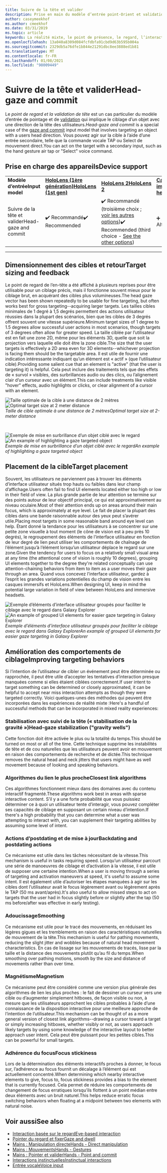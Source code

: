 ```yaml
---
title: Suivre de la tête et valider
description: Prise en main du modèle d’entrée point-Orient et validation, y compris le dimensionnement, le positionnement et la stabilisation cibles.
author: caseymeekhof
ms.author: cmeekhof
ms.date: 03/31/2019
ms.topic: article
keywords: La réalité mixte, le point de présence, le regard, l’interaction, la conception, le casque de la réalité mixte, le casque Windows Mixed Reality, le casque de la réalité virtuelle, HoloLens, MRTK, le kit de configuration de la réalité mixte, la cible, le lissage
ms.openlocfilehash: 13a040a8309d084fcfdbfa91cbd9d63b595b004a
ms.sourcegitcommit: 2329db5a76dfe1b844e21291dbc8ee3888ed1b81
ms.translationtype: MT
ms.contentlocale: fr-FR
ms.lasthandoff: 01/08/2021
ms.locfileid: "98009449"
---
```

# <a name="head-gaze-and-commit"></a><span data-ttu-id="72b67-104">Suivre de la tête et valider</span><span class="sxs-lookup"><span data-stu-id="72b67-104">Head-gaze and commit</span></span>

<span data-ttu-id="72b67-105">Le _point de regard et la validation de tête_ est un cas particulier du modèle d’entrée de pointage et de [validation](gaze-and-commit.md) qui implique le ciblage d’un objet avec une direction de la tête des utilisateurs.</span><span class="sxs-lookup"><span data-stu-id="72b67-105">_Head-gaze and commit_ is a special case of the [gaze and commit](gaze-and-commit.md) input model that involves targeting an object with a users head direction.</span></span> <span data-ttu-id="72b67-106">Vous pouvez agir sur la cible à l’aide d’une entrée secondaire, telle que la commande vocale TAP ou Select de mouvement direct.</span><span class="sxs-lookup"><span data-stu-id="72b67-106">You can act on the target with a secondary input, such as the hand gesture air tap or "Select" voice command.</span></span> 

## <a name="device-support"></a><span data-ttu-id="72b67-107">Prise en charge des appareils</span><span class="sxs-lookup"><span data-stu-id="72b67-107">Device support</span></span>

<table>
    <colgroup>
    <col width="25%" />
    <col width="25%" />
    <col width="25%" />
    <col width="25%" />
    </colgroup>
    <tr>
        <td><span data-ttu-id="72b67-108"><strong>Modèle d’entrée</strong></span><span class="sxs-lookup"><span data-stu-id="72b67-108"><strong>Input model</strong></span></span></td>
        <td><span data-ttu-id="72b67-109"><a href="../hololens-hardware-details.md"><strong>HoloLens (1ère génération)</strong></a></span><span class="sxs-lookup"><span data-stu-id="72b67-109"><a href="../hololens-hardware-details.md"><strong>HoloLens (1st gen)</strong></a></span></span></td>
        <td><span data-ttu-id="72b67-110"><a href="https://docs.microsoft.com/hololens/hololens2-hardware"><strong>HoloLens 2</strong></span><span class="sxs-lookup"><span data-stu-id="72b67-110"><a href="https://docs.microsoft.com/hololens/hololens2-hardware"><strong>HoloLens 2</strong></span></span></td>
        <td><span data-ttu-id="72b67-111"><a href="../discover/immersive-headset-hardware-details.md"><strong>Casques immersifs</strong></a></span><span class="sxs-lookup"><span data-stu-id="72b67-111"><a href="../discover/immersive-headset-hardware-details.md"><strong>Immersive headsets</strong></a></span></span></td>
    </tr>
     <tr>
        <td><span data-ttu-id="72b67-112">Suivre de la tête et valider</span><span class="sxs-lookup"><span data-stu-id="72b67-112">Head-gaze and commit</span></span></td>
        <td><span data-ttu-id="72b67-113">✔️ Recommandé</span><span class="sxs-lookup"><span data-stu-id="72b67-113">✔️ Recommended</span></span></td>
        <td><span data-ttu-id="72b67-114">✔️ Recommandé (troisième choix ; <a href="interaction-fundamentals.md">voir les autres options</a>)</span><span class="sxs-lookup"><span data-stu-id="72b67-114">✔️ Recommended (third choice - <a href="interaction-fundamentals.md">See the other options</a>)</span></span></td>
        <td><span data-ttu-id="72b67-115">➕ Autre option</span><span class="sxs-lookup"><span data-stu-id="72b67-115">➕ Alternate option</span></span></td>
    </tr>
</table>

---

## <a name="target-sizing-and-feedback"></a><span data-ttu-id="72b67-116">Dimensionnement des cibles et retour</span><span class="sxs-lookup"><span data-stu-id="72b67-116">Target sizing and feedback</span></span>

<span data-ttu-id="72b67-117">Le point de regard de l’en-tête a été affiché à plusieurs reprises pour être utilisable pour un ciblage précis, mais il fonctionne souvent mieux pour le ciblage brut, en acquérant des cibles plus volumineuses.</span><span class="sxs-lookup"><span data-stu-id="72b67-117">The head gaze vector has been shown repeatedly to be usable for fine targeting, but often works best for gross targeting--acquiring larger targets.</span></span> <span data-ttu-id="72b67-118">Les tailles cibles minimales de 1 degré à 1,5 degrés permettent des actions utilisateur réussies dans la plupart des scénarios, bien que les cibles de 3 degrés offrent souvent une vitesse supérieure.</span><span class="sxs-lookup"><span data-stu-id="72b67-118">Minimum target sizes of 1 degree to 1.5 degrees allow successful user actions in most scenarios, though targets of 3 degrees often allow for greater speed.</span></span> <span data-ttu-id="72b67-119">La taille ciblée par l’utilisateur est en fait une zone 2D, même pour les éléments 3D, quelle que soit la projection vers laquelle elle doit être la zone cible.</span><span class="sxs-lookup"><span data-stu-id="72b67-119">The size that the user targets is effectively a 2D area even for 3D elements--whichever projection is facing them should be the targetable area.</span></span> <span data-ttu-id="72b67-120">Il est utile de fournir une indication intéressante indiquant qu’un élément est « actif » (que l’utilisateur cible).</span><span class="sxs-lookup"><span data-stu-id="72b67-120">Providing some salient cue that an element is "active" (that the user is targeting it) is helpful.</span></span> <span data-ttu-id="72b67-121">Cela peut inclure des traitements tels que des effets de « survol » visibles, des surbrillances audio ou des clics, ou l’alignement clair d’un curseur avec un élément.</span><span class="sxs-lookup"><span data-stu-id="72b67-121">This can include treatments like visible "hover" effects, audio highlights or clicks, or clear alignment of a cursor with an element.</span></span>

<span data-ttu-id="72b67-122">![Taille optimale de la cible à une distance de 2 mètres](images/gazetargeting-size-1000px.jpg)</span><span class="sxs-lookup"><span data-stu-id="72b67-122">![Optimal target size at 2 meter distance](images/gazetargeting-size-1000px.jpg)</span></span><br>
<span data-ttu-id="72b67-123">*Taille de cible optimale à une distance de 2 mètres*</span><span class="sxs-lookup"><span data-stu-id="72b67-123">*Optimal target size at 2-meter distance*</span></span>

<br>

<span data-ttu-id="72b67-124">![Exemple de mise en surbrillance d’un objet ciblé avec le regard](images/gazetargeting-highlighting-940px.jpg)</span><span class="sxs-lookup"><span data-stu-id="72b67-124">![An example of highlighting a gaze targeted object](images/gazetargeting-highlighting-940px.jpg)</span></span><br>
<span data-ttu-id="72b67-125">*Exemple de mise en surbrillance d’un objet ciblé avec le regard*</span><span class="sxs-lookup"><span data-stu-id="72b67-125">*An example of highlighting a gaze targeted object*</span></span>

## <a name="target-placement"></a><span data-ttu-id="72b67-126">Placement de la cible</span><span class="sxs-lookup"><span data-stu-id="72b67-126">Target placement</span></span>

<span data-ttu-id="72b67-127">Souvent, les utilisateurs ne parviennent pas à trouver les éléments d’interface utilisateur situés trop hauts ou faibles dans leur champ d’affichage.</span><span class="sxs-lookup"><span data-stu-id="72b67-127">Users often fail to find UI elements located either too high or low in their field of view.</span></span> <span data-ttu-id="72b67-128">La plus grande partie de leur attention se termine sur des points autour de leur objectif principal, ce qui est approximativement au niveau oculaire.</span><span class="sxs-lookup"><span data-stu-id="72b67-128">Most of their attention ends up on areas around their main focus, which is approximately at eye level.</span></span> <span data-ttu-id="72b67-129">Le fait de placer la plupart des cibles dans une bande raisonnable autour des yeux peut s’avérer utile.</span><span class="sxs-lookup"><span data-stu-id="72b67-129">Placing most targets in some reasonable band around eye level can help.</span></span> <span data-ttu-id="72b67-130">Étant donné la tendance pour les utilisateurs à se concentrer sur une petite zone visuelle à tout moment (le cône de vision est à peu près 10 degrés), le regroupement des éléments de l’interface utilisateur en fonction de leur degré de lien peut utiliser les comportements de chaînage de l’élément jusqu’à l’élément lorsqu’un utilisateur déplace le regard sur une zone.</span><span class="sxs-lookup"><span data-stu-id="72b67-130">Given the tendency for users to focus on a relatively small visual area at any time (the attentional cone of vision is roughly 10 degrees), grouping UI elements together to the degree they're related conceptually can use attention-chaining behaviors from item to item as a user moves their gaze through an area.</span></span> <span data-ttu-id="72b67-131">Quand vous concevez l’interface utilisateur, gardez à l’esprit les grandes variations potentielles du champ de vision entre les casques immersifs et HoloLens.</span><span class="sxs-lookup"><span data-stu-id="72b67-131">When designing UI, keep in mind the potential large variation in field of view between HoloLens and immersive headsets.</span></span>

<span data-ttu-id="72b67-132">![Exemple d’éléments d’interface utilisateur groupés pour faciliter le ciblage avec le regard dans Galaxy Explorer](images/gazetargeting-grouping-1000px.jpg)</span><span class="sxs-lookup"><span data-stu-id="72b67-132">![An example of grouped UI elements for easier gaze targeting in Galaxy Explorer](images/gazetargeting-grouping-1000px.jpg)</span></span><br>
<span data-ttu-id="72b67-133">*Exemple d’éléments d’interface utilisateur groupés pour faciliter le ciblage avec le regard dans Galaxy Explorer*</span><span class="sxs-lookup"><span data-stu-id="72b67-133">*An example of grouped UI elements for easier gaze targeting in Galaxy Explorer*</span></span>

## <a name="improving-targeting-behaviors"></a><span data-ttu-id="72b67-134">Amélioration des comportements de ciblage</span><span class="sxs-lookup"><span data-stu-id="72b67-134">Improving targeting behaviors</span></span>

<span data-ttu-id="72b67-135">Si l’intention de l’utilisateur de cibler un événement peut être déterminée ou rapprochée, il peut être utile d’accepter les tentatives d’interaction presque manquées comme si elles étaient ciblées correctement.</span><span class="sxs-lookup"><span data-stu-id="72b67-135">If user intent to target something can be determined or closely approximated, it can be helpful to accept near miss interaction attempts as though they were targeted correctly.</span></span> <span data-ttu-id="72b67-136">Voici quelques-unes des méthodes qui peuvent être incorporées dans les expériences de réalité mixte :</span><span class="sxs-lookup"><span data-stu-id="72b67-136">Here's a handful of successful methods that can be incorporated in mixed reality experiences:</span></span>

### <a name="head-gaze-stabilization-gravity-wells"></a><span data-ttu-id="72b67-137">Stabilisation avec suivi de la tête (« stabilisation de la gravité »)</span><span class="sxs-lookup"><span data-stu-id="72b67-137">Head-gaze stabilization ("gravity wells")</span></span>

<span data-ttu-id="72b67-138">Cette fonction doit être activée le plus ou la totalité du temps.</span><span class="sxs-lookup"><span data-stu-id="72b67-138">This should be turned on most or all of the time.</span></span> <span data-ttu-id="72b67-139">Cette technique supprime les instabilités de tête et de cou naturelles que les utilisateurs peuvent avoir en mouvement en raison des comportements de recherche et de dictée.</span><span class="sxs-lookup"><span data-stu-id="72b67-139">This technique removes the natural head and neck jitters that users might have as well movement because of looking and speaking behaviors.</span></span>

### <a name="closest-link-algorithms"></a><span data-ttu-id="72b67-140">Algorithmes du lien le plus proche</span><span class="sxs-lookup"><span data-stu-id="72b67-140">Closest link algorithms</span></span>

<span data-ttu-id="72b67-141">Ces algorithmes fonctionnent mieux dans des domaines avec du contenu interactif fragmenté.</span><span class="sxs-lookup"><span data-stu-id="72b67-141">These algorithms work best in areas with sparse interactive content.</span></span> <span data-ttu-id="72b67-142">S’il y a une forte probabilité que vous puissiez déterminer ce à quoi un utilisateur tente d’interagir, vous pouvez compléter ses capacités de ciblage en supposant un certain niveau d’intention.</span><span class="sxs-lookup"><span data-stu-id="72b67-142">If there's a high probability that you can determine what a user was attempting to interact with, you can supplement their targeting abilities by assuming some level of intent.</span></span>

### <a name="backdating-and-postdating-actions"></a><span data-ttu-id="72b67-143">Actions d’postdating et de mise à jour</span><span class="sxs-lookup"><span data-stu-id="72b67-143">Backdating and postdating actions</span></span>

<span data-ttu-id="72b67-144">Ce mécanisme est utile dans les tâches nécessitant de la vitesse.</span><span class="sxs-lookup"><span data-stu-id="72b67-144">This mechanism is useful in tasks requiring speed.</span></span> <span data-ttu-id="72b67-145">Lorsqu’un utilisateur parcourt une série de manoeuvres de ciblage et d’activation à la vitesse, il est utile de supposer une certaine intention.</span><span class="sxs-lookup"><span data-stu-id="72b67-145">When a user is moving through a series of targeting and activation maneuvers at speed, it's useful to assume some intent.</span></span> <span data-ttu-id="72b67-146">Il est également utile d’autoriser les étapes manquées à agir sur les cibles dont l’utilisateur avait le focus légèrement avant ou légèrement après le TAP (50 ms avant/après).</span><span class="sxs-lookup"><span data-stu-id="72b67-146">It's also useful to allow missed steps to act on targets that the user had in focus slightly before or slightly after the tap (50 ms before/after was effective in early testing).</span></span>

### <a name="smoothing"></a><span data-ttu-id="72b67-147">Adoucissage</span><span class="sxs-lookup"><span data-stu-id="72b67-147">Smoothing</span></span>

<span data-ttu-id="72b67-148">Ce mécanisme est utile pour le tracé des mouvements, en réduisant les légères gigues et les tremblements en raison des caractéristiques naturelles de mouvement de la tête.</span><span class="sxs-lookup"><span data-stu-id="72b67-148">This mechanism is useful for pathing movements, reducing the slight jitter and wobbles because of natural head movement characteristics.</span></span> <span data-ttu-id="72b67-149">En cas de lissage sur les mouvements de tracés, lisse par la taille et la distance des mouvements plutôt qu’au fil du temps.</span><span class="sxs-lookup"><span data-stu-id="72b67-149">When smoothing over pathing motions, smooth by the size and distance of movements rather than over time.</span></span>

### <a name="magnetism"></a><span data-ttu-id="72b67-150">Magnétisme</span><span class="sxs-lookup"><span data-stu-id="72b67-150">Magnetism</span></span>

<span data-ttu-id="72b67-151">Ce mécanisme peut être considéré comme une version plus générale des algorithmes de lien les plus proches : le fait de dessiner un curseur vers une cible ou d’augmenter simplement hitboxes, de façon visible ou non, à mesure que les utilisateurs approchent les cibles probables à l’aide d’une connaissance de la disposition interactive pour une meilleure approche de l’intention de l’utilisateur.</span><span class="sxs-lookup"><span data-stu-id="72b67-151">This mechanism can be thought of as a more general version of closest link algorithms--drawing a cursor toward a target or simply increasing hitboxes, whether visibly or not, as users approach likely targets by using some knowledge of the interactive layout to better approach user intent.</span></span> <span data-ttu-id="72b67-152">Cela peut être puissant pour les petites cibles.</span><span class="sxs-lookup"><span data-stu-id="72b67-152">This can be powerful for small targets.</span></span>

### <a name="focus-stickiness"></a><span data-ttu-id="72b67-153">Adhérence du focus</span><span class="sxs-lookup"><span data-stu-id="72b67-153">Focus stickiness</span></span>

<span data-ttu-id="72b67-154">Lors de la détermination des éléments interactifs proches à donner, le focus sur, l’adhérence au focus fournit un décalage à l’élément qui est actuellement concentré.</span><span class="sxs-lookup"><span data-stu-id="72b67-154">When determining which nearby interactive elements to give,  focus to, focus stickiness provides a bias to the element that is currently focused.</span></span> <span data-ttu-id="72b67-155">Cela permet de réduire les comportements de changement de focus erratiques lorsqu’ils flottent à un point médian entre deux éléments avec un bruit naturel.</span><span class="sxs-lookup"><span data-stu-id="72b67-155">This helps reduce erratic focus switching behaviors when floating at a midpoint between two elements with natural noise.</span></span>

## <a name="see-also"></a><span data-ttu-id="72b67-156">Voir aussi</span><span class="sxs-lookup"><span data-stu-id="72b67-156">See also</span></span>

* [<span data-ttu-id="72b67-157">Interaction basée sur le regard</span><span class="sxs-lookup"><span data-stu-id="72b67-157">Eye-based interaction</span></span>](eye-gaze-interaction.md)
* [<span data-ttu-id="72b67-158">Pointer du regard et fixer</span><span class="sxs-lookup"><span data-stu-id="72b67-158">Gaze and dwell</span></span>](gaze-and-dwell.md)
* [<span data-ttu-id="72b67-159">Mains : Manipulation directe</span><span class="sxs-lookup"><span data-stu-id="72b67-159">Hands - Direct manipulation</span></span>](direct-manipulation.md)
* [<span data-ttu-id="72b67-160">Mains : Mouvements</span><span class="sxs-lookup"><span data-stu-id="72b67-160">Hands - Gestures</span></span>](gaze-and-commit.md#composite-gestures)
* [<span data-ttu-id="72b67-161">Mains : Pointer et valider</span><span class="sxs-lookup"><span data-stu-id="72b67-161">Hands - Point and commit</span></span>](point-and-commit.md)
* [<span data-ttu-id="72b67-162">Interactions instinctuelles</span><span class="sxs-lookup"><span data-stu-id="72b67-162">Instinctual interactions</span></span>](interaction-fundamentals.md)
* [<span data-ttu-id="72b67-163">Entrée vocale</span><span class="sxs-lookup"><span data-stu-id="72b67-163">Voice input</span></span>](voice-input.md)



